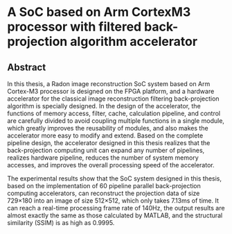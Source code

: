 # A SoC based on Arm CortexM3 processor with filtered back-projection algorithm accelerator

## Abstract
In this thesis, a Radon image reconstruction SoC system based on Arm Cortex-M3 processor is designed on the FPGA platform, and a hardware accelerator for the classical image reconstruction filtering back-projection algorithm is specially designed. In the design of the accelerator, the functions of memory access, filter, cache, calculation pipeline, and control are carefully divided to avoid coupling multiple functions in a single module, which greatly improves the reusability of modules, and also makes the accelerator more easy to modify and extend. Based on the complete pipeline design, the accelerator designed in this thesis realizes that the back-projection computing unit can expand any number of pipelines, realizes hardware pipeline, reduces the number of system memory accesses, and improves the overall processing speed of the accelerator.

The experimental results show that the SoC system designed in this thesis, based on the implementation of 60 pipeline parallel back-projection computing accelerators, can reconstruct the projection data of size 729×180 into an image of size 512×512, which only takes 7.13ms of time. It can reach a real-time processing frame rate of 140Hz, the output results are almost exactly the same as those calculated by MATLAB, and the structural similarity (SSIM) is as high as 0.9995.


